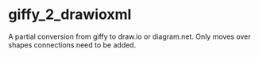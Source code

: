 # giffy_2_drawioxml
A partial conversion from giffy to draw.io or diagram.net.  Only moves over shapes connections need to be added.
